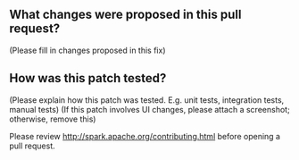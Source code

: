 ## What changes were proposed in this pull request?

(Please fill in changes proposed in this fix)

## How was this patch tested?

(Please explain how this patch was tested. E.g. unit tests, integration tests, manual tests)
(If this patch involves UI changes, please attach a screenshot; otherwise, remove this)

Please review http://spark.apache.org/contributing.html before opening a pull request.

